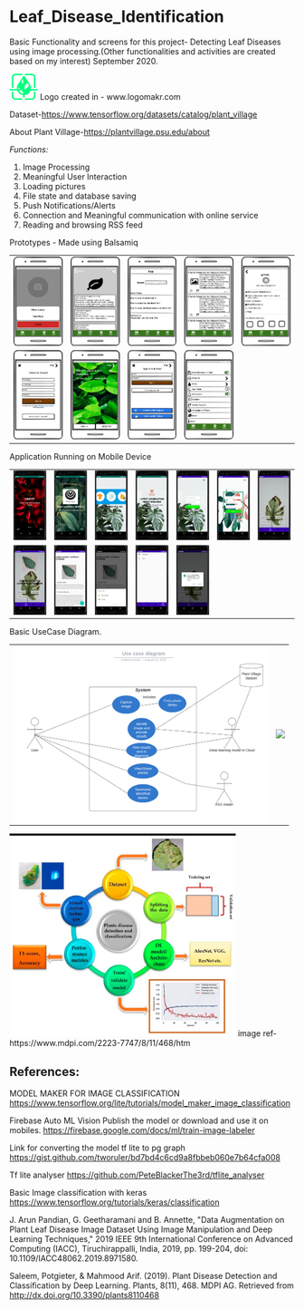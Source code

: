 # Leaf_Disease_Identification
Basic Functionality and screens for this project- Detecting Leaf Diseases using image processing.(Other functionalities and activities are created based on my interest)
September 2020.

<img src="https://github.com/multiskilled/Leaf_Disease_Identification/blob/master/Project%20info/logo.png" width="50">
Logo created in - www.logomakr.com

Dataset-https://www.tensorflow.org/datasets/catalog/plant_village

About Plant Village-https://plantvillage.psu.edu/about


*Functions:*
1. Image Processing 
2. Meaningful User Interaction
3. Loading pictures
4. File state and database saving
5. Push Notifications/Alerts
6. Connection and Meaningful communication with online service
7. Reading and browsing RSS feed

Prototypes - Made using Balsamiq

<table> <tr> 
  <td> <img src="https://github.com/multiskilled/Leaf_Disease_Identification/blob/master/Prototype/p1.png" width="150"> </td>
  <td> <img src="https://github.com/multiskilled/Leaf_Disease_Identification/blob/master/Prototype/p2.png" width="150"> </td>
  <td> <img src="https://github.com/multiskilled/Leaf_Disease_Identification/blob/master/Prototype/p3.png" width="150"> </td>
  <td> <img src="https://github.com/multiskilled/Leaf_Disease_Identification/blob/master/Prototype/p4.png" width="150"> </td>
  <td> <img src="https://github.com/multiskilled/Leaf_Disease_Identification/blob/master/Prototype/p5.png" width="150"> </td>
  </tr>
  <tr>
  <td> <img src="https://github.com/multiskilled/Leaf_Disease_Identification/blob/master/Prototype/p6.png" width="150"> </td>
  <td> <img src="https://github.com/multiskilled/Leaf_Disease_Identification/blob/master/Prototype/p7.png" width="150"> </td>
  <td> <img src="https://github.com/multiskilled/Leaf_Disease_Identification/blob/master/Prototype/p8.png" width="150"> </td>
  <td> <img src="https://github.com/multiskilled/Leaf_Disease_Identification/blob/master/Prototype/p9.png" width="150"> </td>
  </tr>

  </table>



<table> 
  
   Application Running on Mobile Device
  
  <tr> 
  <td> <img src="https://github.com/multiskilled/Leaf_Disease_Identification/blob/master/Screens/1.PNG" width="150"> </td>
  <td> <img src="https://github.com/multiskilled/Leaf_Disease_Identification/blob/master/Screens/2.PNG" width="150"> </td>
  <td> <img src="https://github.com/multiskilled/Leaf_Disease_Identification/blob/master/Screens/3.PNG" width="150"> </td>
  <td> <img src="https://github.com/multiskilled/Leaf_Disease_Identification/blob/master/Screens/4.PNG" width="150"> </td>
  <td> <img src="https://github.com/multiskilled/Leaf_Disease_Identification/blob/master/Screens/5.PNG" width="150"> </td>
  <td> <img src="https://github.com/multiskilled/Leaf_Disease_Identification/blob/master/Screens/6.PNG" width="150"> </td>
  <td> <img src="https://github.com/multiskilled/Leaf_Disease_Identification/blob/master/Screens/7.PNG" width="150"> </td>
  </tr>
  <tr>
  <td> <img src="https://github.com/multiskilled/Leaf_Disease_Identification/blob/master/Screens/8.PNG" width="150"> </td>
  <td> <img src="https://github.com/multiskilled/Leaf_Disease_Identification/blob/master/Screens/9.PNG" width="150"> </td>
  <td> <img src="https://github.com/multiskilled/Leaf_Disease_Identification/blob/master/Screens/10.PNG" width="150"> </td>
  <td> <img src="https://github.com/multiskilled/Leaf_Disease_Identification/blob/master/Screens/11.PNG" width="150"> </td>
  <td> <img src="https://github.com/multiskilled/Leaf_Disease_Identification/blob/master/Screens/13.PNG" width="150"> </td>

  </tr> 
  
</table>
  
<table> 
  
Basic UseCase Diagram.

<td><img src="https://github.com/multiskilled/Leaf_Disease_Identification/blob/master/Project%20info/Basic%20Use%20Case%20Diagram.png" width="450"></td>
<td><img src="https://4.bp.blogspot.com/-6ILboezSMyw/WgtLEht9grI/AAAAAAAAEFU/TfoY_L7zMUoFzLWbmSRmE4GFxJzriUj8wCLcBGAs/s1600/image2.jpg" width="450"></td>
</table>
  
<img src="https://github.com/multiskilled/Leaf_Disease_Identification/blob/master/Project%20info/plant%20disease%20detection.png" width="400">
image ref-  https://www.mdpi.com/2223-7747/8/11/468/htm

## References: 

MODEL MAKER FOR IMAGE CLASSIFICATION
https://www.tensorflow.org/lite/tutorials/model_maker_image_classification


Firebase Auto ML Vision
Publish the model or download and use it on mobiles.
https://firebase.google.com/docs/ml/train-image-labeler

Link for converting the model tf lite to pg graph
https://gist.github.com/tworuler/bd7bd4c6cd9a8fbbeb060e7b64cfa008

Tf lite analyser
https://github.com/PeteBlackerThe3rd/tflite_analyser

Basic Image classification with keras
https://www.tensorflow.org/tutorials/keras/classification

J. Arun Pandian, G. Geetharamani and B. Annette, "Data Augmentation on Plant Leaf Disease Image Dataset Using Image Manipulation and Deep Learning Techniques," 2019 IEEE 9th International Conference on Advanced Computing (IACC), Tiruchirappalli, India, 2019, pp. 199-204, doi: 10.1109/IACC48062.2019.8971580.

Saleem, Potgieter, & Mahmood Arif. (2019). Plant Disease Detection and Classification by Deep Learning. Plants, 8(11), 468. MDPI AG. Retrieved from http://dx.doi.org/10.3390/plants8110468



